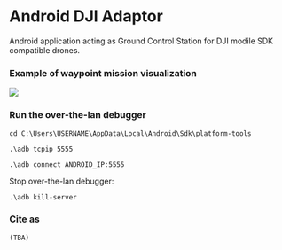 # Android DJI Adaptor #

Android application acting as Ground Control Station for DJI modile SDK compatible drones. 


### Example of waypoint mission visualization
<img src="https://kapoutsis.info/wp-content/uploads/2021/04/waypoint_adroid_app_new.gif">

### Run the over-the-lan debugger
```
cd C:\Users\USERNAME\AppData\Local\Android\Sdk\platform-tools
```
```
.\adb tcpip 5555
```
```
.\adb connect ANDROID_IP:5555
```


Stop over-the-lan debugger:
```
.\adb kill-server
```
### Cite as
```
(TBA)
```

